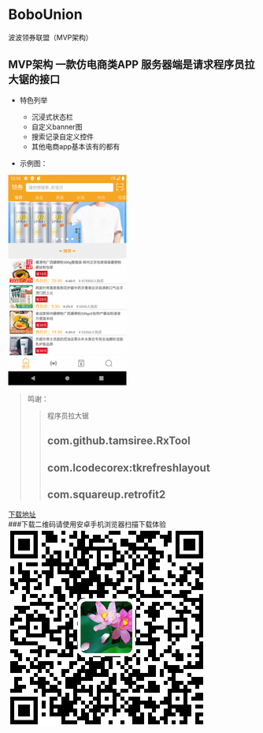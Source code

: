 # BoboUnion
波波领券联盟（MVP架构）

## MVP架构 一款仿电商类APP 服务器端是请求程序员拉大锯的接口

* 特色列举
    * 沉浸式状态栏
    * 自定义banner图
    * 搜索记录自定义控件
    * 其他电商app基本该有的都有

* 示例图：

![示例图](https://raw.githubusercontent.com/leonInShanghai/BoboUnion/master/otherPicture/dome.gif)

>鸣谢：
>> 程序员拉大锯
>>## com.github.tamsiree.RxTool
>>## com.lcodecorex:tkrefreshlayout
>>## com.squareup.retrofit2

<a href="https://github.com/leonInShanghai/BoboUnion/blob/master/app/release/app-release.apk">下载地址</a>
<br/>
###下载二维码请使用安卓手机浏览器扫描下载体验
![下载二维码](https://raw.githubusercontent.com/leonInShanghai/BoboUnion/master/otherPicture/downloadQRcode.png)